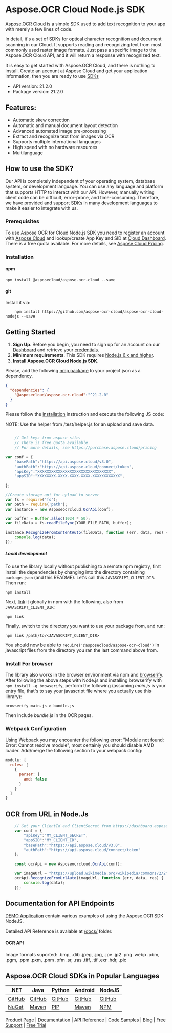 # Aspose.OCR Cloud Node.js SDK
[Aspose.OCR Cloud](https://products.aspose.cloud/ocr/cloud) is a simple SDK used to add text recognition to your app with merely a few lines of code.

In detail, it's a set of SDKs for optical character recognition and document scanning in our Cloud. It supports reading and recognizing text from most commonly used raster image formats. Just pass a specific image to the Aspose.OCR Cloud API, and it will return a response with recognized text.

It is easy to get started with Aspose.OCR Cloud, and there is nothing to install. Create an account at Aspose Cloud and get your application information, then you are ready to use [SDKs](#asposeocr-cloud-sdks)

- API version: 21.2.0
- Package version: 21.2.0

## Features:
- Automatic skew correction
- Automatic and manual document layout detection
- Advanced automated image pre-processing
- Extract and recognize text from images via OCR
- Supports multiple international languages
- High speed with no hardware resources
- Multilanguage

## How to use the SDK?

Our API is completely independent of your operating system, database system, or development language. You can use any language and platform that supports HTTP to interact with our API. However, manually writing client code can be difficult, error-prone, and time-consuming. Therefore, we have provided and support [SDKs](#asposeocr-cloud-sdks) in many development languages to make it easier to integrate with us.

### Prerequisites
To use Aspose OCR for Cloud Node.js SDK you need to register an account with [Aspose Cloud](https://www.aspose.cloud/) and lookup/create App Key and SID at [Cloud Dashboard](https://dashboard.aspose.cloud/#/apps). There is a free quota available. For more details, see [Aspose Cloud Pricing](https://purchase.aspose.cloud/pricing).

### Installation

#### npm
```shell
npm install @asposecloud/aspose-ocr-cloud --save
```

#### git
Install it via:
```shell
    npm install https://github.com/aspose-ocr-cloud/aspose-ocr-cloud-nodejs --save
```

## Getting Started

1. **Sign Up**. Before you begin, you need to sign up for an account on our [Dashboard](https://dashboard.aspose.cloud/) and retrieve your [credentials](https://dashboard.aspose.cloud/#/apps).
2. **Minimum requirements**. This SDK requires [Node.js 6.x and higher](https://nodejs.org/download/release/).
3. **Install Aspose.OCR Cloud Node.js SDK**.

Please, add the following [nmp package](https://www.npmjs.com/package/@asposecloud/aspose-ocr-cloud) to your project.json as a dependency.
```json
{
  "dependencies": {
    "@asposecloud/aspose-ocr-cloud":"^21.2.0"
  }
}
```

Please follow the [installation](#installation) instruction and execute the following JS code:   

NOTE: Use the helper from /test/helper.js for an upload and save data.

```javascript

    // Get keys from aspose site.
    // There is free quota available. 
    // For more details, see https://purchase.aspose.cloud/pricing
	
var conf = {
    "basePath":"https://api.aspose.cloud/v3.0",
    "authPath":"https://api.aspose.cloud/connect/token",
    "apiKey":"XXXXXXXXXXXXXXXXXXXXXXXXXXXXXXXX",
    "appSID":"XXXXXXXX-XXXX-XXXX-XXXX-XXXXXXXXXXXX",
    
};

//Create storage api for upload to server
var fs = require('fs');
var path = require('path');
var instance = new Asposeocrcloud.OcrApi(conf);

var buffer = Buffer.alloc(1024 * 50);
var fileData = fs.readFileSync(YOUR_FILE_PATH, buffer);

instance.RecognizeFromContentAuto(fileData, function (err, data, res) {
    console.log(data);
});

```

##### Local development

To use the library locally without publishing to a remote npm registry, first install the dependencies by changing 
into the directory containing `package.json` (and this README). Let's call this `JAVASCRIPT_CLIENT_DIR`. Then run:

```shell
npm install
```

Next, [link](https://docs.npmjs.com/cli/link) it globally in npm with the following, also from `JAVASCRIPT_CLIENT_DIR`:

```shell
npm link
```

Finally, switch to the directory you want to use your package from, and run:

```shell
npm link /path/to/<JAVASCRIPT_CLIENT_DIR>
```

You should now be able to `require('@asposecloud/aspose-ocr-cloud')` in javascript files from the directory you ran the last 
command above from.


### Install For browser
The library also works in the browser environment via npm and [browserify](http://browserify.org/). After following
the above steps with Node.js and installing browserify with `npm install -g browserify`,
perform the following (assuming *main.js* is your entry file, that's to say your javascript file where you actually 
use this library):

```shell
browserify main.js > bundle.js
```

Then include *bundle.js* in the OCR pages.

### Webpack Configuration
Using Webpack you may encounter the following error: "Module not found: Error:
Cannot resolve module", most certainly you should disable AMD loader. Add/merge
the following section to your webpack config:

```javascript
module: {
  rules: [
    {
      parser: {
        amd: false
      }
    }
  ]
}
```

## OCR from URL in Node.Js

```js
	// Get your ClientId and ClientSecret from https://dashboard.aspose.cloud (free registration required).
	var conf = {
		"apiKey":"MY_CLIENT_SECRET",
		"appSID":"MY_CLIENT_ID",
		"basePath":"https://api.aspose.cloud/v3.0",
		"authPath":"https://api.aspose.cloud/connect/token"
	};
	
	const ocrApi = new Asposeocrcloud.OcrApi(conf);

	var imageUrl = "https://upload.wikimedia.org/wikipedia/commons/2/2f/Book_of_Abraham_FirstPage.png";
	ocrApi.RecognizeFromUrlAuto(imageUrl, function (err, data, res) {
		console.log(data);
	});
```
## Documentation for API Endpoints
[DEMO Application](./demo/demo.js) contain various examples of using the Aspose.OCR SDK NodeJS.

Detailed API Reference is avalable at [/docs/](./docs/latest/index.html) folder.

<a name="ocr_api"></a>
#### OCR API
Image formats suported: .bmp, .dib .jpeg, .jpg, .jpe .jp2 .png .webp .pbm, .pgm, .ppm .pxm, .pnm .pfm .sr, .ras .tiff, .tif .exr .hdr, .pic

## Aspose.OCR Cloud SDKs in Popular Languages

| .NET | Java | Python| Android | NodeJS |
|---|---|---|---|---|
| [GitHub](https://github.com/aspose-ocr-cloud/aspose-ocr-cloud-dotnet) |[GitHub](https://github.com/aspose-ocr-cloud/aspose-ocr-cloud-java) | [GitHub](https://github.com/aspose-ocr-cloud/aspose-ocr-cloud-python)|[GitHub](https://github.com/aspose-ocr-cloud/aspose-ocr-cloud-android)|[GitHub](https://github.com/aspose-ocr-cloud/aspose-ocr-cloud-nodejs)
| [NuGet](https://www.nuget.org/packages/Aspose.ocr-Cloud/)| [Maven](https://repository.aspose.cloud/webapp/#/artifacts/browse/tree/General/repo/com/aspose/aspose-ocr-cloud) | [PIP](https://pypi.org/project/aspose-ocr-cloud/) | [Maven](https://repository.aspose.cloud/webapp/#/artifacts/browse/tree/General/repo/com/aspose/aspose-ocr-cloud) | [NPM](https://www.npmjs.com/package/@asposecloud/aspose-ocr-cloud)

[Product Page](https://products.aspose.cloud/ocr/) | [Documentation](https://docs.aspose.cloud/display/ocrcloud/Home) | [API Reference](https://apireference.aspose.cloud/ocr/) | [Code Samples](https://github.com/aspose-ocr-cloud/aspose-ocr-cloud-java) | [Blog](https://blog.aspose.cloud/category/ocr/) | [Free Support](https://forum.aspose.cloud/c/ocr) | [Free Trial](https://dashboard.aspose.cloud/#/apps)
